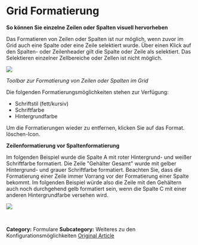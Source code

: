 # Grid Formatierung

**So können Sie einzelne Zeilen oder Spalten visuell hervorheben**

Das Formatieren von Zeilen oder Spalten ist nur möglich, wenn zuvor im Grid auch eine Spalte oder eine Zeile selektiert wurde. Über einen Klick auf den Spalten- oder Zeilenheader gilt die Spalte oder Zeile als selektiert. Das Selektieren einzelner Zellbereiche oder Zellen ist nicht möglich.


![](https://lp.qvantum-plan.de/hubfs/image-png-Feb-14-2023-01-55-41-9829-PM.png)


*Toolbar zur Formatierung von Zeilen oder Spalten im Grid*


Die folgenden Formatierungsmöglichkeiten stehen zur Verfügung:


* Schriftstil (fett/kursiv)
* Schriftfarbe
* Hintergrundfarbe


Um die Formatierungen wieder zu entfernen, klicken Sie auf das Format. löschen-Icon.


**Zeilenformatierung vor Spaltenformatierung**


Im folgenden Beispiel wurde die Spalte A mit roter Hintergrund- und weißer Schriftfarbe formatiert. Die Zeile "Gehälter Gesamt" wurde mit gelber Hintergrund- und grauer Schriftfarbe formatiert. Beachten Sie, dass die Formatierung einer Zeile immer Vorrang vor der Formatierung einer Spalte bekommt. Im folgenden Beispiel würde also die Zeile mit den Gehältern auch noch durchgehend gelb formatiert sein, wenn die Spalte C mit einer anderen Hintergrundfarbe versehen wird.  


![](https://lp.qvantum-plan.de/hubfs/image-png-Feb-14-2023-02-06-58-3191-PM.png)


 



**Category:** Formulare
**Subcategory:** Weiteres zu den Konfigurationsmöglichkeiten
[Original Article](https://lp.qvantum-plan.de/wissensdatenbank/grid-formatierung)

